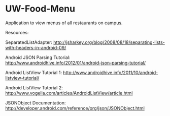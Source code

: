 UW-Food-Menu
==================

Application to view menus of all restaurants on campus. 

Resources:

SeparatedListAdapter: http://jsharkey.org/blog/2008/08/18/separating-lists-with-headers-in-android-09/

Android JSON Parsing Tutorial: http://www.androidhive.info/2012/01/android-json-parsing-tutorial/

Android ListView Tutorial 1: http://www.androidhive.info/2011/10/android-listview-tutorial/

Android ListView Tutorial 2: http://www.vogella.com/articles/AndroidListView/article.html

JSONObject Documentation: http://developer.android.com/reference/org/json/JSONObject.html

